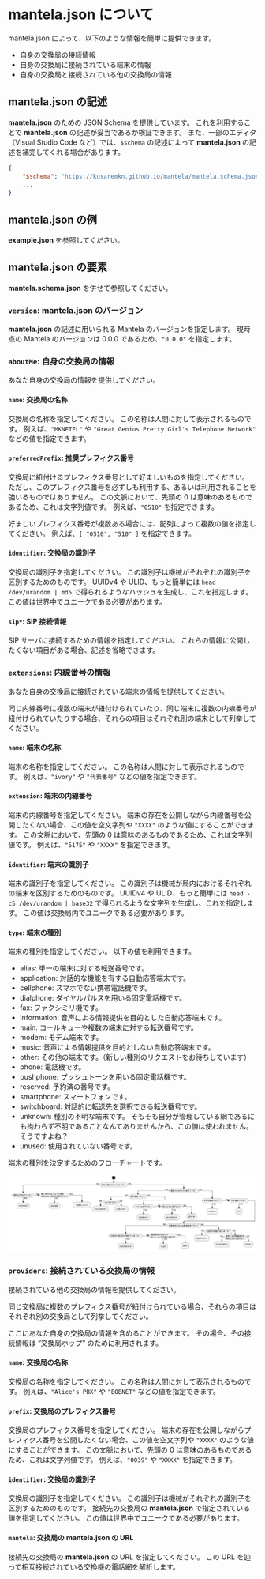 # mantela.json について

mantela.json によって、以下のような情報を簡単に提供できます。

- 自身の交換局の接続情報
- 自身の交換局に接続されている端末の情報
- 自身の交換局と接続されている他の交換局の情報

## mantela.json の記述

**mantela.json** のための JSON Schema を提供しています。
これを利用することで **mantela.json** の記述が妥当であるか検証できます。
また、一部のエディタ（Visual Studio Code など）では、`$schema` の記述によって **mantela.json** の記述を補完してくれる場合があります。

```json
{
    "$schema": "https://kusaremkn.github.io/mantela/mantela.schema.json",
    ...
}
```


## mantela.json の例

**example.json** を参照してください。

## mantela.json の要素

**mantela.schema.json** を併せて参照してください。

### `version`: mantela.json のバージョン

**mantela.json** の記述に用いられる Mantela のバージョンを指定します。
現時点の Mantela のバージョンは 0.0.0 であるため、`"0.0.0"` を指定します。

### `aboutMe`: 自身の交換局の情報

あなた自身の交換局の情報を提供してください。

#### `name`: 交換局の名称

交換局の名称を指定してください。
この名称は人間に対して表示されるものです。
例えば、`"MKNETEL"` や `"Great Genius Pretty Girl's Telephone Network"` などの値を指定できます。

#### `preferredPrefix`: 推奨プレフィクス番号

交換局に紐付けるプレフィクス番号として好ましいものを指定してください。
ただし、このプレフィクス番号を必ずしも利用する、あるいは利用されることを強いるものではありません。
この文脈において、先頭の 0 は意味のあるものであるため、これは文字列値です。
例えば、`"0510"` を指定できます。

好ましいプレフィクス番号が複数ある場合には、配列によって複数の値を指定してください。
例えば、`[ "0510", "510" ]` を指定できます。

#### `identifier`: 交換局の識別子

交換局の識別子を指定してください。
この識別子は機械がそれぞれの識別子を区別するためのものです。
UUIDv4 や ULID、もっと簡単には `head /dev/urandom | md5` で得られるようなハッシュを生成し、これを指定します。
この値は世界中でユニークである必要があります。

#### `sip*`: SIP 接続情報

SIP サーバに接続するための情報を指定してください。
これらの情報に公開したくない項目がある場合、記述を省略できます。

### `extensions`: 内線番号の情報

あなた自身の交換局に接続されている端末の情報を提供してください。

同じ内線番号に複数の端末が紐付けられていたり、同じ端末に複数の内線番号が紐付けられていたりする場合、それらの項目はそれぞれ別の端末として列挙してください。

#### `name`: 端末の名称

端末の名称を指定してください。
この名称は人間に対して表示されるものです。
例えば、`"ivory"` や `"代表番号"` などの値を指定できます。

#### `extension`: 端末の内線番号

端末の内線番号を指定してください。
端末の存在を公開しながら内線番号を公開したくない場合、この値を空文字列や `"XXXX"` のような値にすることができます。
この文脈において、先頭の 0 は意味のあるものであるため、これは文字列値です。
例えば、`"5175"` や `"XXXX"` を指定できます。

#### `identifier`: 端末の識別子

端末の識別子を指定してください。
この識別子は機械が局内におけるそれぞれの端末を区別するためのものです。
UUIDv4 や ULID、もっと簡単には `head -c5 /dev/urandom | base32` で得られるような文字列を生成し、これを指定します。
この値は交換局内でユニークである必要があります。

#### `type`: 端末の種別

端末の種別を指定してください。
以下の値を利用できます。

- alias: 単一の端末に対する転送番号です。
- application: 対話的な機能を有する自動応答端末です。
- cellphone: スマホでない携帯電話機です。
- dialphone: ダイヤルパルスを用いる固定電話機です。
- fax: ファクシミリ機です。
- information: 音声による情報提供を目的とした自動応答端末です。
- main: コールキューや複数の端末に対する転送番号です。
- modem: モデム端末です。
- music: 音声による情報提供を目的としない自動応答端末です。
- other: その他の端末です。（新しい種別のリクエストをお待ちしています）
- phone: 電話機です。
- pushphone: プッシュトーンを用いる固定電話機です。
- reserved: 予約済の番号です。
- smartphone: スマートフォンです。
- switchboard: 対話的に転送先を選択できる転送番号です。
- unknown: 種別の不明な端末です。 そもそも自分が管理している網であるにも拘わらず不明であることなんてありませんから、この値は使われません。 そうですよね？
- unused: 使用されていない番号です。

端末の種別を決定するためのフローチャートです。

![](types.svg)

### `providers`: 接続されている交換局の情報

接続されている他の交換局の情報を提供してください。

同じ交換局に複数のプレフィクス番号が紐付けられている場合、それらの項目はそれぞれ別の交換局として列挙してください。

ここにあなた自身の交換局の情報を含めることができます。
その場合、その接続情報は “交換局ホップ” のために利用されます。

#### `name`: 交換局の名称

交換局の名称を指定してください。
この名称は人間に対して表示されるものです。
例えば、`"Alice's PBX"` や `"BOBNET"` などの値を指定できます。

#### `prefix`: 交換局のプレフィクス番号

交換局のプレフィクス番号を指定してください。
端末の存在を公開しながらプレフィクス番号を公開したくない場合、この値を空文字列や `"XXXX"` のような値にすることができます。
この文脈において、先頭の 0 は意味のあるものであるため、これは文字列値です。
例えば、`"0039"` や `"XXXX"` を指定できます。

#### `identifier`: 交換局の識別子

交換局の識別子を指定してください。
この識別子は機械がそれぞれの識別子を区別するためのものです。
接続先の交換局の **mantela.json** で指定されている値を指定してください。
この値は世界中でユニークである必要があります。

#### `mantela`: 交換局の **mantela.json** の URL

接続先の交換局の **mantela.json** の URL を指定してください。
この URL を辿って相互接続されている交換機の電話網を解析します。
